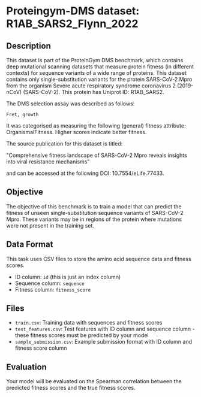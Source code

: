
# Proteingym-DMS dataset: R1AB_SARS2_Flynn_2022

## Description

This dataset is part of the ProteinGym DMS benchmark, which contains deep mutational scanning datasets that measure
protein fitness (in different contexts) for sequence variants of a wide range of proteins. This dataset contains
only single-substitution variants for the protein SARS-CoV-2 Mpro from the organism Severe acute respiratory syndrome coronavirus 2 (2019-nCoV) (SARS-CoV-2). This protein has Uniprot ID: R1AB_SARS2. 

The DMS selection assay was described as follows: 

    Fret, growth

It was categorised as measuring the following (general) fitness attribute: OrganismalFitness. Higher scores indicate better fitness.

The source publication for this dataset is titled: 

"Comprehensive fitness landscape of SARS-CoV-2 Mpro reveals insights into viral resistance mechanisms"

and can be accessed at the following DOI: 10.7554/eLife.77433.

## Objective

The objective of this benchmark is to train a model that can predict the fitness of unseen single-substitution sequence variants of SARS-CoV-2 Mpro.
These variants may be in regions of the protein where mutations were not present in the training set.

## Data Format

This task uses CSV files to store the amino acid sequence data and fitness scores.
- ID column: `id` (this is just an index column)
- Sequence column: `sequence`
- Fitness column: `fitness_score`

## Files

- `train.csv`: Training data with sequences and fitness scores
- `test_features.csv`: Test features with ID column and sequence column - these fitness scores must be predicted by your model
- `sample_submission.csv`: Example submission format with ID column and fitness score column

## Evaluation

Your model will be evaluated on the Spearman correlation between the predicted fitness scores and the true fitness scores.
